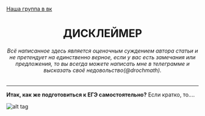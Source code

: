 [Наша группа в вк](https://vk.com/clubmaslov)
<h1 align='center'> ДИСКЛЕЙМЕР </h1>

<h6 align='center'>Всё написанное здесь является оценочным суждением автора статьи и не претендует на единственно верное, если у вас есть замечания или предложения, то вы всегда можете написать мне в телеграмме и высказать своё недовольство(@drochmath).</h6>

---
    
**Итак, как же подготовиться к ЕГЭ самостоятельно?**
  Если кратко, то....
  
![alt tag](https://i.ibb.co/vsGPJg0/BV.jpg "Описание будет тут")​
